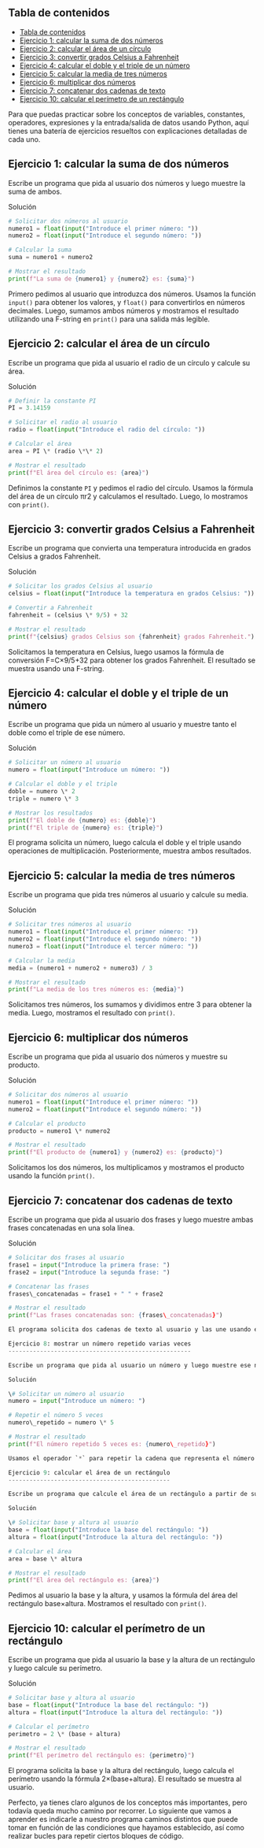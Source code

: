 Tabla de contenidos
-------------------

- [Tabla de contenidos](#tabla-de-contenidos)
- [Ejercicio 1: calcular la suma de dos números](#ejercicio-1-calcular-la-suma-de-dos-números)
- [Ejercicio 2: calcular el área de un círculo](#ejercicio-2-calcular-el-área-de-un-círculo)
- [Ejercicio 3: convertir grados Celsius a Fahrenheit](#ejercicio-3-convertir-grados-celsius-a-fahrenheit)
- [Ejercicio 4: calcular el doble y el triple de un número](#ejercicio-4-calcular-el-doble-y-el-triple-de-un-número)
- [Ejercicio 5: calcular la media de tres números](#ejercicio-5-calcular-la-media-de-tres-números)
- [Ejercicio 6: multiplicar dos números](#ejercicio-6-multiplicar-dos-números)
- [Ejercicio 7: concatenar dos cadenas de texto](#ejercicio-7-concatenar-dos-cadenas-de-texto)
- [Ejercicio 10: calcular el perímetro de un rectángulo](#ejercicio-10-calcular-el-perímetro-de-un-rectángulo)

Para que puedas practicar sobre los conceptos de variables, constantes, operadores, expresiones y la entrada/salida de datos usando Python, aquí tienes una batería de ejercicios resueltos con explicaciones detalladas de cada uno.

Ejercicio 1: calcular la suma de dos números
--------------------------------------------

Escribe un programa que pida al usuario dos números y luego muestre la suma de ambos.

Solución
```python
# Solicitar dos números al usuario
numero1 = float(input("Introduce el primer número: "))
numero2 = float(input("Introduce el segundo número: "))

# Calcular la suma
suma = numero1 + numero2

# Mostrar el resultado
print(f"La suma de {numero1} y {numero2} es: {suma}")
```
Primero pedimos al usuario que introduzca dos números. Usamos la función `input()` para obtener los valores, y `float()` para convertirlos en números decimales. Luego, sumamos ambos números y mostramos el resultado utilizando una F-string en `print()` para una salida más legible.

Ejercicio 2: calcular el área de un círculo
-------------------------------------------

Escribe un programa que pida al usuario el radio de un círculo y calcule su área.

Solución
```python
# Definir la constante PI
PI = 3.14159

# Solicitar el radio al usuario
radio = float(input("Introduce el radio del círculo: "))

# Calcular el área
area = PI \* (radio \*\* 2)

# Mostrar el resultado
print(f"El área del círculo es: {area}")
```
Definimos la constante `PI` y pedimos el radio del círculo. Usamos la fórmula del área de un círculo πr2 y calculamos el resultado. Luego, lo mostramos con `print()`.

Ejercicio 3: convertir grados Celsius a Fahrenheit
--------------------------------------------------

Escribe un programa que convierta una temperatura introducida en grados Celsius a grados Fahrenheit.

Solución
```python
# Solicitar los grados Celsius al usuario
celsius = float(input("Introduce la temperatura en grados Celsius: "))

# Convertir a Fahrenheit
fahrenheit = (celsius \* 9/5) + 32

# Mostrar el resultado
print(f"{celsius} grados Celsius son {fahrenheit} grados Fahrenheit.")
```
Solicitamos la temperatura en Celsius, luego usamos la fórmula de conversión F=C×9/5+32 para obtener los grados Fahrenheit. El resultado se muestra usando una F-string.

Ejercicio 4: calcular el doble y el triple de un número
-------------------------------------------------------

Escribe un programa que pida un número al usuario y muestre tanto el doble como el triple de ese número.

Solución
```python
# Solicitar un número al usuario
numero = float(input("Introduce un número: "))

# Calcular el doble y el triple
doble = numero \* 2
triple = numero \* 3

# Mostrar los resultados
print(f"El doble de {numero} es: {doble}")
print(f"El triple de {numero} es: {triple}")
```
El programa solicita un número, luego calcula el doble y el triple usando operaciones de multiplicación. Posteriormente, muestra ambos resultados.

Ejercicio 5: calcular la media de tres números
----------------------------------------------

Escribe un programa que pida tres números al usuario y calcule su media.

Solución
```python
# Solicitar tres números al usuario
numero1 = float(input("Introduce el primer número: "))
numero2 = float(input("Introduce el segundo número: "))
numero3 = float(input("Introduce el tercer número: "))

# Calcular la media
media = (numero1 + numero2 + numero3) / 3

# Mostrar el resultado
print(f"La media de los tres números es: {media}")
```
Solicitamos tres números, los sumamos y dividimos entre 3 para obtener la media. Luego, mostramos el resultado con `print()`.

Ejercicio 6: multiplicar dos números
------------------------------------

Escribe un programa que pida al usuario dos números y muestre su producto.

Solución
```python
# Solicitar dos números al usuario
numero1 = float(input("Introduce el primer número: "))
numero2 = float(input("Introduce el segundo número: "))

# Calcular el producto
producto = numero1 \* numero2

# Mostrar el resultado
print(f"El producto de {numero1} y {numero2} es: {producto}")
```
Solicitamos los dos números, los multiplicamos y mostramos el producto usando la función `print()`.

Ejercicio 7: concatenar dos cadenas de texto
--------------------------------------------

Escribe un programa que pida al usuario dos frases y luego muestre ambas frases concatenadas en una sola línea.

Solución
```python
# Solicitar dos frases al usuario
frase1 = input("Introduce la primera frase: ")
frase2 = input("Introduce la segunda frase: ")

# Concatenar las frases
frases\_concatenadas = frase1 + " " + frase2

# Mostrar el resultado
print(f"Las frases concatenadas son: {frases\_concatenadas}")

El programa solicita dos cadenas de texto al usuario y las une usando el operador de concatenación `+`. Posteriormente, muestra la cadena resultante.

Ejercicio 8: mostrar un número repetido varias veces
----------------------------------------------------

Escribe un programa que pida al usuario un número y luego muestre ese número repetido 5 veces.

Solución

\# Solicitar un número al usuario
numero = input("Introduce un número: ")

# Repetir el número 5 veces
numero\_repetido = numero \* 5

# Mostrar el resultado
print(f"El número repetido 5 veces es: {numero\_repetido}")

Usamos el operador `*` para repetir la cadena que representa el número introducido por el usuario cinco veces. El resultado es una concatenación del número 5 veces seguidas.

Ejercicio 9: calcular el área de un rectángulo
----------------------------------------------

Escribe un programa que calcule el área de un rectángulo a partir de su base y altura proporcionadas por el usuario.

Solución

\# Solicitar base y altura al usuario
base = float(input("Introduce la base del rectángulo: "))
altura = float(input("Introduce la altura del rectángulo: "))

# Calcular el área
area = base \* altura

# Mostrar el resultado
print(f"El área del rectángulo es: {area}")
```
Pedimos al usuario la base y la altura, y usamos la fórmula del área del rectángulo base×altura. Mostramos el resultado con `print()`.

Ejercicio 10: calcular el perímetro de un rectángulo
----------------------------------------------------

Escribe un programa que pida al usuario la base y la altura de un rectángulo y luego calcule su perímetro.

Solución
```python
# Solicitar base y altura al usuario
base = float(input("Introduce la base del rectángulo: "))
altura = float(input("Introduce la altura del rectángulo: "))

# Calcular el perímetro
perimetro = 2 \* (base + altura)

# Mostrar el resultado
print(f"El perímetro del rectángulo es: {perimetro}")
```
El programa solicita la base y la altura del rectángulo, luego calcula el perímetro usando la fórmula 2×(base+altura). El resultado se muestra al usuario.

Perfecto, ya tienes claro algunos de los conceptos más importantes, pero todavía queda mucho camino por recorrer. Lo siguiente que vamos a aprender es indicarle a nuestro programa caminos distintos que puede tomar en función de las condiciones que hayamos establecido, así como realizar bucles para repetir ciertos bloques de código.